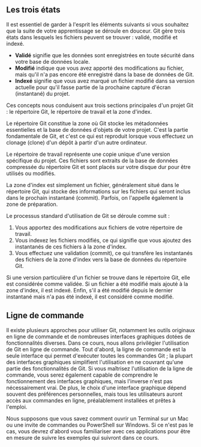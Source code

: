 ## Les trois états

Il est essentiel de garder à l'esprit les éléments suivants si vous souhaitez que la suite de votre apprentissage se déroule en douceur. Git gère trois états dans lesquels les fichiers peuvent se trouver : validé, modifié et indexé.

- **Validé** signifie que les données sont enregistrées en toute sécurité dans votre base de données locale.
- **Modifié** indique que vous avez apporté des modifications au fichier, mais qu'il n'a pas encore été enregistré dans la base de données de Git.
- **Indexé** signifie que vous avez marqué un fichier modifié dans sa version actuelle pour qu'il fasse partie de la prochaine capture d'écran (instantané) du projet.

Ces concepts nous conduisent aux trois sections principales d'un projet Git : le répertoire Git, le répertoire de travail et la zone d'index.

Le répertoire Git constitue la zone où Git stocke les métadonnées essentielles et la base de données d'objets de votre projet. C'est la partie fondamentale de Git, et c'est ce qui est reproduit lorsque vous effectuez un clonage (clone) d'un dépôt à partir d'un autre ordinateur.

Le répertoire de travail représente une copie unique d'une version spécifique du projet. Ces fichiers sont extraits de la base de données compressée du répertoire Git et sont placés sur votre disque dur pour être utilisés ou modifiés.

La zone d'index est simplement un fichier, généralement situé dans le répertoire Git, qui stocke des informations sur les fichiers qui seront inclus dans le prochain instantané (commit). Parfois, on l'appelle également la zone de préparation.

Le processus standard d'utilisation de Git se déroule comme suit :

1. Vous apportez des modifications aux fichiers de votre répertoire de travail.
2. Vous indexez les fichiers modifiés, ce qui signifie que vous ajoutez des instantanés de ces fichiers à la zone d'index.
3. Vous effectuez une validation (commit), ce qui transfère les instantanés des fichiers de la zone d'index vers la base de données du répertoire Git.

Si une version particulière d'un fichier se trouve dans le répertoire Git, elle est considérée comme validée. Si un fichier a été modifié mais ajouté à la zone d'index, il est indexé. Enfin, s'il a été modifié depuis le dernier instantané mais n'a pas été indexé, il est considéré comme modifié.

## Ligne de commande

Il existe plusieurs approches pour utiliser Git, notamment les outils originaux en ligne de commande et de nombreuses interfaces graphiques dotées de fonctionnalités diverses. Dans ce cours, nous allons privilégier l'utilisation de Git en ligne de commande. Tout d'abord, la ligne de commande est la seule interface qui permet d'exécuter toutes les commandes Git ; la plupart des interfaces graphiques simplifient l'utilisation en ne couvrant qu'une partie des fonctionnalités de Git. Si vous maîtrisez l'utilisation de la ligne de commande, vous serez également capable de comprendre le fonctionnement des interfaces graphiques, mais l'inverse n'est pas nécessairement vrai. De plus, le choix d'une interface graphique dépend souvent des préférences personnelles, mais tous les utilisateurs auront accès aux commandes en ligne, préalablement installées et prêtes à l'emploi.

Nous supposons que vous savez comment ouvrir un Terminal sur un Mac ou une invite de commandes ou PowerShell sur Windows. Si ce n'est pas le cas, vous devrez d'abord vous familiariser avec ces applications pour être en mesure de suivre les exemples qui suivront dans ce cours.
